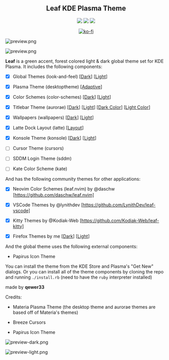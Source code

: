 <div align="center">

## Leaf KDE Plasma Theme

![](https://img.shields.io/static/v1?style=for-the-badge&label=KDE+Plasma&message=Global+Theme&color=blue&logo=kde)
![](https://img.shields.io/static/v1?style=for-the-badge&label=KDE%20Store&message=10K+%20Downloads&color=blue&logo=kde&logoColor=orange)
![](https://img.shields.io/static/v1?style=for-the-badge&label=Qt&message=Color+Schemes&color=green&logo=qt)

[![ko-fi](https://ko-fi.com/img/githubbutton_sm.svg)](https://ko-fi.com/B0B8FQ871)

</div>

![preview.png](https://github.com/qewer33/leaf-kde/blob/main/preview.png?raw=true)

![preview.png](https://github.com/qewer33/leaf-kde/blob/main/color_swatches.png?raw=true)

**Leaf** is a green accent, forest colored light & dark global theme set for KDE Plasma. It includes the following components:

- [x] Global Themes (look-and-feel) [[Dark](https://store.kde.org/p/1740699)] [[Light](https://store.kde.org/p/1740701)]

- [x] Plasma Theme (desktoptheme) [[Adaptive](https://store.kde.org/p/1739737)]

- [x] Color Schemes (color-schemes) [[Dark](https://store.kde.org/p/1739715)] [[Light](https://store.kde.org/p/1739720)]

- [x] Titlebar Theme (aurorae) [[Dark](https://store.kde.org/p/1739752)] [[Light](https://store.kde.org/p/1739758)] [[Dark Color](https://store.kde.org/p/1748461)] [[Light Color](https://store.kde.org/p/1748463)]

- [x] Wallpapers (wallpapers) [[Dark](https://store.kde.org/p/1739944)] [[Light](https://store.kde.org/p/1739945)]

- [x] Latte Dock Layout (latte) [[Layout](https://store.kde.org/p/1740720)]

- [x] Konsole Theme (konsole) [[Dark](https://store.kde.org/p/1741394)] [[Light](https://store.kde.org/p/1741399)]

- [ ] Cursor Theme (cursors)

- [ ] SDDM Login Theme (sddm)

- [ ] Kate Color Scheme (kate)

And has the following community themes for other applications:

- [x] Neovim Color Schemes (leaf.nvim) by @daschw [https://github.com/daschw/leaf.nvim]

- [x] VSCode Themes by @lynithdev [https://github.com/LynithDev/leaf-vscode]

- [x] Kitty Themes by @Kodiak-Web [https://github.com/Kodiak-Web/leaf-kitty]

- [x] Firefox Themes by me [[Dark](https://addons.mozilla.org/en-US/firefox/addon/leaf-dark/)] [[Light](https://addons.mozilla.org/en-US/firefox/addon/leaf-light/)]

And the global theme uses the following external components:

- Papirus Icon Theme

You can install the theme from the KDE Store and Plasma's "Get New" dialogs. Or you can install all of the theme components by cloning the repo and running `./install.rb` (need to have the `ruby` interpreter installed)

made by **qewer33**

Credits:

- Materia Plasma Theme (the desktop theme and aurorae themes are based off of Materia's themes)

- Breeze Cursors

- Papirus Icon Theme

![preview-dark.png](https://github.com/qewer33/leaf-kde/blob/main/preview-dark.png?raw=true)

![preview-light.png](https://github.com/qewer33/leaf-kde/blob/main/preview-light.png?raw=true)
